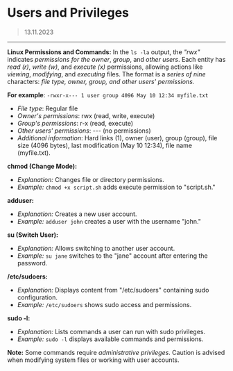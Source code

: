 # Users and Privileges
> 13.11.2023
---

**Linux Permissions and Commands:**
In the `ls -la` output, the *"rwx"* indicates *permissions for the owner*, *group*, and *other users*. Each entity has *read (r)*, *write (w)*, and *execute (x)* permissions, allowing actions like *viewing*, *modifying*, and *executing* files. The format is a *series of nine* characters: *file type, owner, group, and other users' permissions.*

**For example**:
`-rwxr-x--- 1 user group 4096 May 10 12:34 myfile.txt`
- *File type*: Regular file
- *Owner's permissions*: rwx (read, write, execute)
- *Group's permissions*: r-x (read, execute)
- *Other users' permissions*: --- (no permissions)
- *Additional information*: Hard links (1), owner (user), group (group), file size (4096 bytes), last modification (May 10 12:34), file name (myfile.txt).

**chmod (Change Mode):**
- *Explanation:* Changes file or directory permissions.
- *Example:* `chmod +x script.sh` adds execute permission to "script.sh."

**adduser:**
- *Explanation:* Creates a new user account.
- *Example:* `adduser john` creates a user with the username "john."

**su (Switch User):**
- *Explanation:* Allows switching to another user account.
- *Example:* `su jane` switches to the "jane" account after entering the password.

**/etc/sudoers:**
- *Explanation:* Displays content from "/etc/sudoers" containing sudo configuration.
- *Example:* `/etc/sudoers` shows sudo access and permissions.

**sudo -l:**
- *Explanation:* Lists commands a user can run with sudo privileges.
- *Example:* `sudo -l` displays available commands and permissions.

**Note:** Some commands require *administrative privileges*. Caution is advised when modifying system files or working with user accounts.